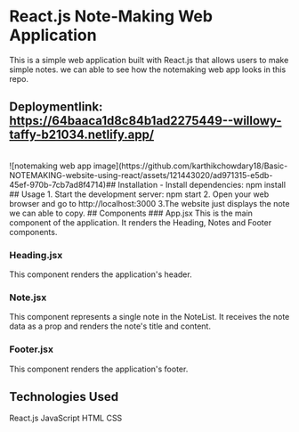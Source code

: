 # React.js Note-Making Web Application
This is a simple web application built with React.js that allows users to make simple notes. 
we can able to see how the notemaking web app looks in this repo.

## Deploymentlink: https://64baaca1d8c84b1ad2275449--willowy-taffy-b21034.netlify.app/


</br>
![notemaking web app image](https://github.com/karthikchowdary18/Basic-NOTEMAKING-website-using-react/assets/121443020/ad971315-e5db-45ef-970b-7cb7ad8f4714)## Installation
- Install dependencies: npm install
## Usage
1. Start the development server: npm start
2. Open your web browser and go to http://localhost:3000
3.The website just displays the note we can able to copy.
## Components
### App.jsx
This is the main component of the application. It renders the Heading, Notes and Footer components. 

### Heading.jsx
This component renders the application's header.

### Note.jsx
This component represents a single note in the NoteList. It receives the note data as a prop and renders the note's title and content.

### Footer.jsx
This component renders the application's footer.

## Technologies Used
React.js
JavaScript
HTML
CSS




